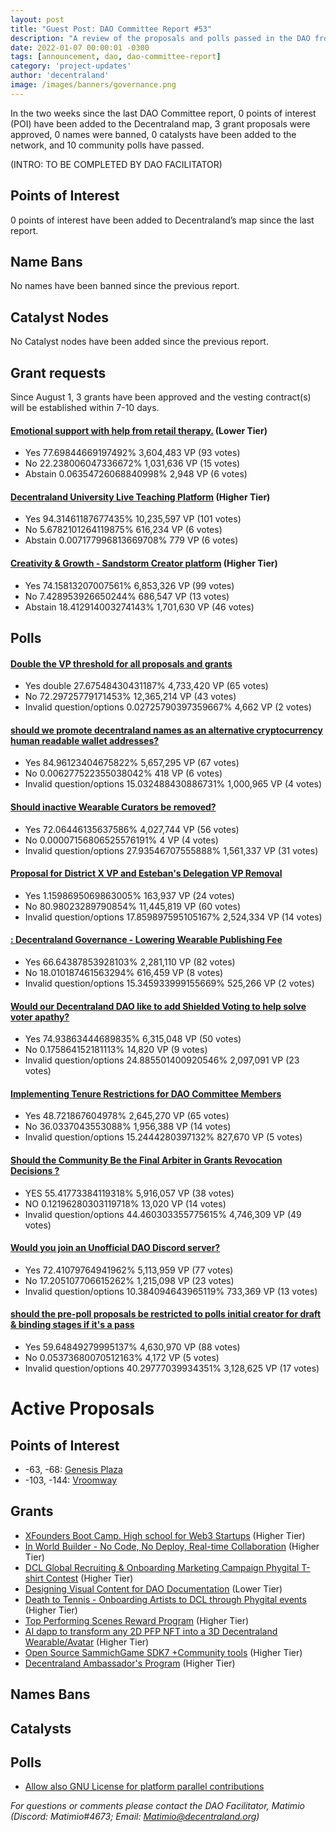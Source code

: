 ```yaml
---
layout: post
title: "Guest Post: DAO Committee Report #53"
description: "A review of the proposals and polls passed in the DAO from August 1 through August 15".
date: 2022-01-07 00:00:01 -0300
tags: [announcement, dao, dao-committee-report]
category: 'project-updates'
author: 'decentraland'
image: /images/banners/governance.png
---
```


In the two weeks since the last DAO Committee report, 0 points of interest (POI) have been added to the Decentraland map, 3 grant proposals were approved, 0 names were banned, 0 catalysts have been added to the network, and 10 community polls have passed.

(INTRO: TO BE COMPLETED BY DAO FACILITATOR)

## Points of Interest
0 points of interest have been added to Decentraland’s map since the last report.


## Name Bans

No names have been banned since the previous report.

## Catalyst Nodes
No Catalyst nodes have been added since the previous report.


## Grant requests
Since August 1, 3 grants have been approved and the vesting contract(s) will be established within 7-10 days.


#### [Emotional support with help from retail therapy.](https://governance.decentraland.org/proposal/?id=a9d7cd60-3085-11ee-a512-65477fceb1b0) (Lower Tier)

* Yes 77.69844669197492% 3,604,483 VP (93 votes)
* No 22.238006047336672% 1,031,636 VP (15 votes)
* Abstain 0.06354726068840998% 2,948 VP (6 votes)


#### [Decentraland University Live Teaching Platform](https://governance.decentraland.org/proposal/?id=527ec930-2fde-11ee-a512-65477fceb1b0) (Higher Tier)

* Yes 94.31461187677435% 10,235,597 VP (101 votes)
* No 5.6782101264119875% 616,234 VP (6 votes)
* Abstain 0.007177996813669708% 779 VP (6 votes)


#### [Creativity &amp; Growth - Sandstorm Creator platform](https://governance.decentraland.org/proposal/?id=fdae4090-2db5-11ee-a512-65477fceb1b0) (Higher Tier)

* Yes 74.15813207007561% 6,853,326 VP (99 votes)
* No 7.428953926650244% 686,547 VP (13 votes)
* Abstain 18.412914003274143% 1,701,630 VP (46 votes)


## Polls

#### [Double the VP threshold for all proposals and grants  ](https://governance.decentraland.org/proposal/?id=48cb2a10-36c7-11ee-be2d-676a2489bc16)

* Yes double 27.67548430431187% 4,733,420 VP (65 votes)
* No 72.29725779171453% 12,365,214 VP (43 votes)
* Invalid question/options 0.02725790397359667% 4,662 VP (2 votes)


#### [should we promote decentraland names as an alternative cryptocurrency human readable wallet addresses?](https://governance.decentraland.org/proposal/?id=ac360f90-36a2-11ee-be2d-676a2489bc16)

* Yes 84.96123404675822% 5,657,295 VP (67 votes)
* No 0.006277522355038042% 418 VP (6 votes)
* Invalid question/options 15.032488430886731% 1,000,965 VP (4 votes)


#### [Should inactive Wearable Curators be removed?](https://governance.decentraland.org/proposal/?id=d2005860-355e-11ee-a78b-116bf1638d00)

* Yes 72.06446135637586% 4,027,744 VP (56 votes)
* No 0.00007156806525576191% 4 VP (4 votes)
* Invalid question/options 27.93546707555888% 1,561,337 VP (31 votes)


#### [Proposal for District X VP and Esteban&#39;s Delegation VP Removal](https://governance.decentraland.org/proposal/?id=25de3650-3497-11ee-a39d-ef9ca9e669fd)

* Yes 1.1598695069863005% 163,937 VP (24 votes)
* No 80.98023289790854% 11,445,819 VP (60 votes)
* Invalid question/options 17.859897595105167% 2,524,334 VP (14 votes)


#### [: Decentraland Governance - Lowering Wearable Publishing Fee](https://governance.decentraland.org/proposal/?id=8e05a7f0-324d-11ee-a39d-ef9ca9e669fd)

* Yes 66.64387853928103% 2,281,110 VP (82 votes)
* No 18.010187461563294% 616,459 VP (8 votes)
* Invalid question/options 15.345933999155669% 525,266 VP (2 votes)


#### [Would our Decentraland DAO like to add Shielded Voting to help solve voter apathy? ](https://governance.decentraland.org/proposal/?id=2e43a4a0-320e-11ee-a39d-ef9ca9e669fd)

* Yes 74.93863444689835% 6,315,048 VP (50 votes)
* No 0.175864152181113% 14,820 VP (9 votes)
* Invalid question/options 24.885501400920546% 2,097,091 VP (23 votes)


#### [Implementing Tenure Restrictions for DAO Committee Members](https://governance.decentraland.org/proposal/?id=04fa4800-30b1-11ee-9309-9f2674902254)

* Yes 48.721867604978% 2,645,270 VP (65 votes)
* No 36.0337043553088% 1,956,388 VP (14 votes)
* Invalid question/options 15.2444280397132% 827,670 VP (5 votes)


#### [Should the Community Be the Final Arbiter in Grants Revocation Decisions ?](https://governance.decentraland.org/proposal/?id=78bacea0-2fa2-11ee-a512-65477fceb1b0)

* YES 55.41773384119318% 5,916,057 VP (38 votes)
* NO 0.12196280303119718% 13,020 VP (14 votes)
* Invalid question/options 44.460303355775615% 4,746,309 VP (49 votes)


#### [Would you join an Unofficial DAO Discord server?](https://governance.decentraland.org/proposal/?id=441a7810-2f18-11ee-a512-65477fceb1b0)

* Yes 72.41079764941962% 5,113,959 VP (77 votes)
* No 17.205107706615262% 1,215,098 VP (23 votes)
* Invalid question/options 10.384094643965119% 733,369 VP (13 votes)


#### [should the pre-poll proposals be restricted to polls initial creator for draft &amp; binding stages if it&#39;s a pass](https://governance.decentraland.org/proposal/?id=74161df0-2dae-11ee-a512-65477fceb1b0)

* Yes 59.64849279995137% 4,630,970 VP (88 votes)
* No 0.05373680070512163% 4,172 VP (5 votes)
* Invalid question/options 40.29777039934351% 3,128,625 VP (17 votes)



# Active Proposals

## Points of Interest

* -63, -68: [Genesis Plaza](https://governance.decentraland.org/proposal/?id=22336870-37a5-11ee-aec9-fb54fc0c7896)
* -103, -144: [Vroomway](https://governance.decentraland.org/proposal/?id=f8c68cb0-37a4-11ee-aec9-fb54fc0c7896)

## Grants

* [XFounders Boot Camp. High school for Web3 Startups](https://governance.decentraland.org/proposal/?id=2ad1a500-3bf6-11ee-9496-2daa447e4bf3) (Higher Tier)
* [In World Builder - No Code, No Deploy, Real-time Collaboration](https://governance.decentraland.org/proposal/?id=ca7784f0-3988-11ee-aec9-fb54fc0c7896) (Higher Tier)
* [DCL Global Recruiting &amp; Onboarding Marketing Campaign Phygital T-shirt Contest](https://governance.decentraland.org/proposal/?id=38612570-3894-11ee-aec9-fb54fc0c7896) (Higher Tier)
* [Designing Visual Content for DAO Documentation](https://governance.decentraland.org/proposal/?id=f5eda870-387b-11ee-aec9-fb54fc0c7896) (Lower Tier)
* [Death to Tennis - Onboarding Artists to DCL through Phygital events](https://governance.decentraland.org/proposal/?id=bf9770b0-3792-11ee-aec9-fb54fc0c7896) (Higher Tier)
* [Top Performing Scenes Reward Program](https://governance.decentraland.org/proposal/?id=0fffd3b0-378b-11ee-be2d-676a2489bc16) (Higher Tier)
* [AI dapp to transform any 2D PFP NFT into a 3D Decentraland Wearable/Avatar](https://governance.decentraland.org/proposal/?id=31815fd0-3606-11ee-be2d-676a2489bc16) (Higher Tier)
* [Open Source SammichGame SDK7 +Community tools](https://governance.decentraland.org/proposal/?id=e7399950-35f7-11ee-be2d-676a2489bc16) (Higher Tier)
* [Decentraland Ambassador&#39;s Program](https://governance.decentraland.org/proposal/?id=55a85fd0-3539-11ee-a39d-ef9ca9e669fd) (Higher Tier)

## Names Bans


## Catalysts


## Polls

* [Allow also GNU License for platform parallel contributions](https://governance.decentraland.org/proposal/?id=39af1900-39e3-11ee-aec9-fb54fc0c7896)

*For questions or comments please contact the DAO Facilitator, Matimio (Discord: Matimio#4673; Email: [Matimio@decentraland.org](mailto:Matimio@decentraland.org))*